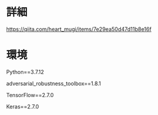 # 詳細
https://qiita.com/heart_mugi/items/7e29ea50d47d11b8e16f

# 環境
Python==3.7.12

adversarial_robustness_toolbox==1.8.1

TensorFlow==2.7.0

Keras==2.7.0
